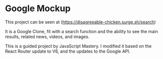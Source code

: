 # Google Mockup

This project can be seen at (https://disagreeable-chicken.surge.sh/search)

It is a Google Clone, fit with a search function and the ability to see the main results, related news, videos, and images. 

This is a guided project by JavaScript Mastery. I modified it based on the React Router update to V6, and the updates to the Google API. 
